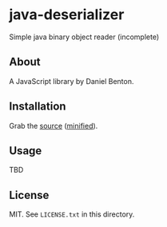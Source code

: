 # java-deserializer

Simple java binary object reader (incomplete)

## About

A JavaScript library by Daniel Benton.

## Installation

Grab the [source](https://github.com/DeviateFish/java-deserializer/dist/java-deserializer.js) ([minified](https://github.com/DeviateFish/java-deserializer/dist/java-deserializer.min.js)).

## Usage

TBD

## License

MIT. See `LICENSE.txt` in this directory.
